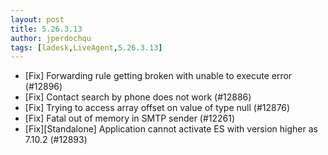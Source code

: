 ```yaml
---
layout: post
title: 5.26.3.13
author: jperdochqu
tags: [ladesk,LiveAgent,5.26.3.13]
---
```


- [Fix] Forwarding rule getting broken with unable to execute error (#12896)
- [Fix] Contact search by phone does not work (#12886)
- [Fix] Trying to access array offset on value of type null (#12876)
- [Fix] Fatal out of memory in SMTP sender (#12261)
- [Fix][Standalone] Application cannot activate ES with version higher as 7.10.2 (#12893)

